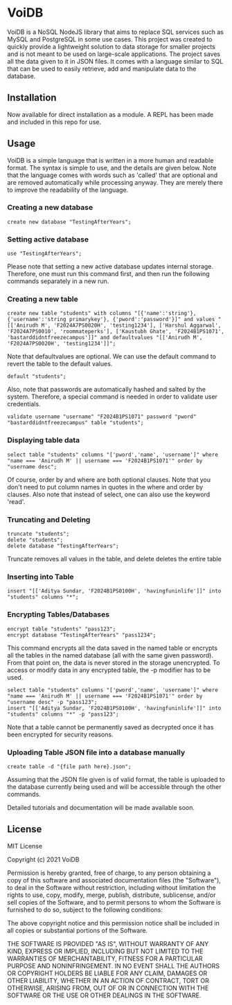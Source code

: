 # VoiDB

VoiDB is a NoSQL NodeJS library that aims to replace SQL services such as MySQL and PostgreSQL in some use cases. This project was created to quickly provide a lightweight solution to data storage for smaller projects and is not meant to be used on large-scale applications.
The project saves all the data given to it in JSON files. It comes with a language similar to SQL that can be used to easily retrieve, add and manipulate data to the database.

## Installation

Now available for direct installation as a module. A REPL has been made and included in this repo for use.

## Usage

VoiDB is a simple language that is written in a more human and readable format. The syntax is simple to use, and the details are given below. Note that the language comes with words such as 'called' that are optional and are removed automatically while processing anyway. They are merely there to improve the readability of the language.

### Creating a new database

```
create new database "TestingAfterYears";
```

### Setting active database

```
use "TestingAfterYears";
```

Please note that setting a new active database updates internal storage. Therefore, one must run this command first, and then run the following commands separately in a new run.

### Creating a new table

```
create new table "students" with columns "[{'name':'string'}, {'username':'string primarykey'}, {'pword':'password'}]" and values "[['Anirudh M', 'F2024A7PS0020H', 'testing1234'], ['Harshul Aggarwal', 'F2024A7PS0010', 'roommateperks'], ['Kaustubh Ghate', 'F2024B1PS1071', 'bastarddidntfreezecampus']]" and defaultvalues "[['Anirudh M', 'F2024A7PS0020H', 'testing1234']]";
```

Note that defaultvalues are optional. We can use the default command to revert the table to the default values.

```
default "students";
```

Also, note that passwords are automatically hashed and salted by the system. Therefore, a special command is needed in order to validate user credentials.

```
validate username "username" "F2024B1PS1071" password "pword" "bastarddidntfreezecampus" table "students";
```

### Displaying table data

```
select table "students" columns "['pword','name', 'username']" where "name === 'Anirudh M' || username === 'F2024B1PS1071'" order by "username desc";
```

Of course, order by and where are both optional clauses. Note that you don't need to put column names in quotes in the where and order by clauses.
Also note that instead of select, one can also use the keyword 'read'.

### Truncating and Deleting

```
truncate "students";
delete "students";
delete database "TestingAfterYears";
```

Truncate removes all values in the table, and delete deletes the entire table

### Inserting into Table

```
insert "[['Aditya Sundar, 'F2024B1PS0100H', 'havingfuninlife']]" into "students" columns "*";
```

### Encrypting Tables/Databases

```
encrypt table "students" "pass123";
encrypt database "TestingAfterYears" "pass1234";
```

This command encrypts all the data saved in the named table or encrypts all the tables in the named database (all with the same given password). From that point on, the data is never stored in the storage unencrypted.
To access or modify data in any encrypted table, the -p modifier has to be used.

```
select table "students" columns "['pword','name', 'username']" where "name === 'Anirudh M' || username === 'F2024B1PS1071'" order by "username desc" -p "pass123";
insert "[['Aditya Sundar, 'F2024B1PS0100H', 'havingfuninlife']]" into "students" columns "*" -p "pass123";
```

Note that a table cannot be permanently saved as decrypted once it has been encrypted for security reasons.

### Uploading Table JSON file into a database manually

```
create table -d "{file path here}.json";
```

Assuming that the JSON file given is of valid format, the table is uploaded to the database currently being used and will be accessible through the other commands.

Detailed tutorials and documentation will be made available soon.

## License

MIT License

Copyright (c) 2021 VoiDB

Permission is hereby granted, free of charge, to any person obtaining a copy
of this software and associated documentation files (the "Software"), to deal
in the Software without restriction, including without limitation the rights
to use, copy, modify, merge, publish, distribute, sublicense, and/or sell
copies of the Software, and to permit persons to whom the Software is
furnished to do so, subject to the following conditions:

The above copyright notice and this permission notice shall be included in all
copies or substantial portions of the Software.

THE SOFTWARE IS PROVIDED "AS IS", WITHOUT WARRANTY OF ANY KIND, EXPRESS OR
IMPLIED, INCLUDING BUT NOT LIMITED TO THE WARRANTIES OF MERCHANTABILITY,
FITNESS FOR A PARTICULAR PURPOSE AND NONINFRINGEMENT. IN NO EVENT SHALL THE
AUTHORS OR COPYRIGHT HOLDERS BE LIABLE FOR ANY CLAIM, DAMAGES OR OTHER
LIABILITY, WHETHER IN AN ACTION OF CONTRACT, TORT OR OTHERWISE, ARISING FROM,
OUT OF OR IN CONNECTION WITH THE SOFTWARE OR THE USE OR OTHER DEALINGS IN THE
SOFTWARE.
